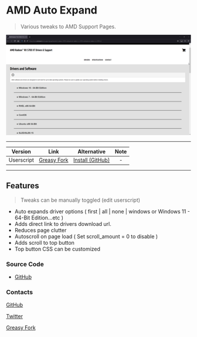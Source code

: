 # AMD Auto Expand

> Various tweaks to AMD Support Pages.

![Preview](https://raw.githubusercontent.com/magicoflolis/userscriptrepo/master/assets/AMDAutoOpen.gif)

***

| Version | Link | Alternative | Note |
|:----------:|:----------:|:----------:|:----------:|
Userscript | [Greasy Fork](https://greasyfork.org/scripts/423087) | [Install (GitHub)](https://cdn.jsdelivr.net/gh/magicoflolis/userscriptrepo@master/AMDAutoOpen/AMDAutoOpen.user.js) | -

***

## Features

> Tweaks can be manually toggled (edit userscript)

* Auto expands driver options ( first | all | none | windows or Windows 11 - 64-Bit Edition...etc )
* Adds direct link to drivers download url.
* Reduces page clutter
* Autoscroll on page load ( Set scroll_amount = 0 to disable )
* Adds scroll to top button
* Top button CSS can be customized

### Source Code

* [GitHub](https://github.com/magicoflolis/userscriptrepo/tree/master/AMDAutoOpen)

### Contacts

[GitHub](https://github.com/magicoflolis)

[Twitter](https://twitter.com/for_lollipops)

[Greasy Fork](https://greasyfork.org/users/166061)
